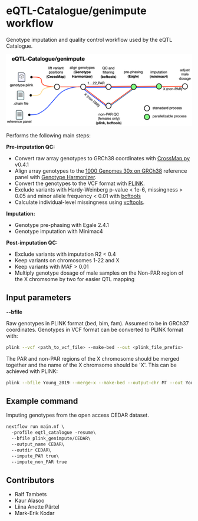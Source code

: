 # eQTL-Catalogue/genimpute workflow

Genotype imputation and quality control workflow used by the eQTL Catalogue. 

![High_level_schema](docs/metromap.png)


Performs the following main steps:

**Pre-imputation QC:**
- Convert raw array genotypes to GRCh38 coordinates with [CrossMap.py](http://crossmap.sourceforge.net/) v0.4.1
- Align array genotypes to the [1000 Genomes 30x on GRCh38](https://www.internationalgenome.org/data-portal/data-collection/30x-grch38) reference panel with [Genotype Harmonizer](https://github.com/molgenis/systemsgenetics/wiki/Genotype-Harmonizer).
- Convert the genotypes to the VCF format with [PLINK](https://www.cog-genomics.org/plink/1.9/). 
- Exclude variants with Hardy-Weinberg p-value < 1e-6, missingness > 0.05 and minor allele frequency < 0.01 with [bcftools](https://samtools.github.io/bcftools/)
- Calculate individual-level missingness using [vcftools](https://vcftools.github.io/perl_module.html).

**Imputation:**
- Genotype pre-phasing with Egale 2.4.1 
- Genotype imputation with Minimac4

**Post-imputation QC:**
- Exclude variants with imputation R2 < 0.4
- Keep variants on chromosomes 1-22 and X
- Keep variants with MAF > 0.01
- Multiply genotype dosage of male samples on the Non-PAR region of the X chromsome by two for easier QTL mapping

## Input parameters

**--bfile**

Raw genotypes in PLINK format (bed, bim, fam). Assumed to be in GRCh37 coordinates.  Genotypes in VCF format can be converted to PLINK format with:

```bash
plink --vcf <path_to_vcf_file> --make-bed --out <plink_file_prefix>
```

The PAR and non-PAR regions of the X chromosome should be merged together and the name of the X chromsome should be 'X'. This can be achieved with PLINK:
```bash
plink --bfile Young_2019 --merge-x --make-bed --output-chr MT --out Young_2019_mergedX
```
  

## Example command

Imputing genotypes from the open access CEDAR dataset.

```
nextflow run main.nf \
  -profile eqtl_catalogue -resume\
  --bfile plink_genimpute/CEDAR\
  --output_name CEDAR\
  --outdir CEDAR\
  --impute_PAR true\
  --impute_non_PAR true
```

## Contributors
* Ralf Tambets
* Kaur Alasoo
* Liina Anette Pärtel
* Mark-Erik Kodar
